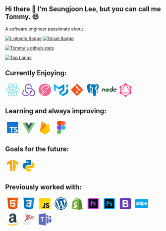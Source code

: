 ## Hi there 👋 I'm Seungjoon Lee, but you can call me Tommy. 😄

A software engineer passionate about

[![Linkedin Badge](https://img.shields.io/badge/-LinkedIn-blue?style=flat-square&logo=Linkedin&logoColor=white&link=https://www.linkedin.com/in/sjtommylee//)](https://www.linkedin.com/in/sjtommylee//)
[![Gmail Badge](https://img.shields.io/badge/-Gmail-d14836?style=flat-square&logo=Gmail&logoColor=white&link=mailto:sjtommylee@gmail.com)](mailto:sjtommylee@gmail.com)

[![Tommy's github stats](https://github-readme-stats.vercel.app/api?username=sjtommylee&show_icons=true&hide=contribs,issues,stars)](https://github.com/sjtommylee)

[![Top Langs](https://github-readme-stats.vercel.app/api/top-langs/?username=sjtommylee&layout=compact)](https://github.com/sjtommylee)

## Currently Enjoying:

<a href="https://reactjs.org/" title="React"> <img alt="" src="assets/icons8-react-native-48.png" /></a>
<a href="https://redux.js.org/" title="React"> <img alt="" src="assets/icons8-redux-48.png" /></a>
<a href="https://sass-lang.com/" title="React"> <img alt="" src="assets/icons8-sass-avatar-48.png" /></a>
<a href="https://material-ui.com/" title="React"> <img alt="" src="assets/icons8-material-ui-48.png" /></a>
<a href="https://git-scm.com/" title="React"> <img alt="" src="assets/icons8-git-48.png" /></a>
<a href="https://www.postgresql.org/docs/" title="React"> <img alt="" src="assets/icons8-postgresql-48.png" /></a>
<a href="https://nodejs.org/en/" title="React"> <img alt="" src="assets/icons8-nodejs-48.png" /></a>
<a href="https://graphql.org/" title="React"> <img alt="" src="assets/icons8-graphql-48.png" /></a>

## Learning and always improving:

<a href="https://www.typescriptlang.org/docs/" title="React"> <img alt="" src="assets/icons8-typescript-48.png" /></a>
<a href="https://vuejs.org/" title="React"> <img alt="" src="assets/icons8-vue-js-48.png" /></a>
<a href="https://firebase.google.com/" title="React"> <img alt="" src="assets/icons8-firebase-48.png" /></a>
<a href="https://www.figma.com/" title="React"> <img alt="" src="assets/icons8-figma-48.png" /></a>

## Goals for the future:

<a href="https://www.tensorflow.org/js" title="React"> <img alt="" src="assets/icons8-tensorflow-48.png" /></a>
<a href="https://docs.python.org/3/" title="React"> <img alt="" src="assets/icons8-python-48.png" /></a>

## Previously worked with:

<a href="https://developer.mozilla.org/en-US/docs/Web/Guide/HTML/HTML5" title="React"> <img alt="" src="assets/icons8-html-5-48.png" /></a>
<a href="https://www.w3schools.com/css/" title="React"> <img alt="" src="assets/icons8-css3-48.png" /></a>
<a href="https://www.javascript.com/" title="React"> <img alt="" src="assets/icons8-javascript-48.png" /></a>
<a href="https://wordpress.com/" title="React"> <img alt="" src="assets/icons8-wordpress-48.png" /></a>
<a href="https://www.shopify.com/" title="React"> <img alt="" src="assets/icons8-shopify-48.png" /></a>
<a href="https://www.adobe.com/" title="React"> <img alt="" src="assets/icons8-adobe-premiere-pro-48.png" /></a>
<a href="https://www.adobe.com/" title="React"> <img alt="" src="assets/icons8-adobe-photoshop-48.png" /></a>
<a href="https://getbootstrap.com/" title="React"> <img alt="" src="assets/icons8-bootstrap-48.png" /></a>
<a href="https://stripe.com/" title="React"> <img alt="" src="assets/icons8-stripe-48.png" /></a>
<a href="https://sellercentral.amazon.com/" title="React"> <img alt="" src="assets/icons8-amazon-48.png" /></a>
<a href="https://www.microsoft.com/en-us/sql-server/sql-server-downloads" title="React"> <img alt="" src="assets/icons8-microsoft-sql-server-48.png" /></a>
<a href="https://www.office.com/" title="React"> <img alt="" src="assets/icons8-microsoft-teams-48.png" /></a>

<!--
**sjtommylee/sjtommylee** is a ✨ _special_ ✨ repository because its `README.md` (this file) appears on your GitHub profile.

Here are some ideas to get you started:

- 🔭 I’m currently working on ...
- 🌱 I’m currently learning ...
- 👯 I’m looking to collaborate on ...
- 🤔 I’m looking for help with ...
- 💬 Ask me about ...
- 📫 How to reach me: ...
- 😄 Pronouns: ...
- ⚡ Fun fact: ...
-->

